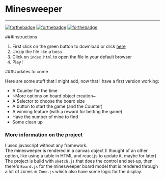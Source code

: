 # Minesweeper
-------------

[![forthebadge](http://forthebadge.com/images/badges/built-with-love.svg)](http://forthebadge.com) [![forthebadge](http://forthebadge.com/images/badges/uses-js.svg)](http://forthebadge.com) [![forthebadge](http://forthebadge.com/images/badges/check-it-out.svg)](http://forthebadge.com) 

###Instructions

1. First click on the green button to download or click [here](https://github.com/Sylhare/Minesweeper/archive/master.zip)
2. Unzip the file like a boss
3. Click on `index.html` to open the file in your default browser
4. Play !

###Updates to come

Here are some stuff that I might add, now that I have a first version working:

- A Counter for the time
- ~More options on board object creation~
- A Selector to choose the board size
- A button to start the game (and the Counter)
- A winning feature (with a reward for betting the game)
- Have the number of mine to find
- Some clean up


### More information on the project

I used javascript without any framework.</br> 
The minesweeper is rendered in a canvas object (I thought of an other option, like using a table in HTML and react.js to update it, maybe for later).</br>
The project is build with `sketch.js` that does the control and set-up, then there's `Board.js` for the minesweeper board model that is rendered through a lot of zones in `Zone.js` which also have some logic for the display.